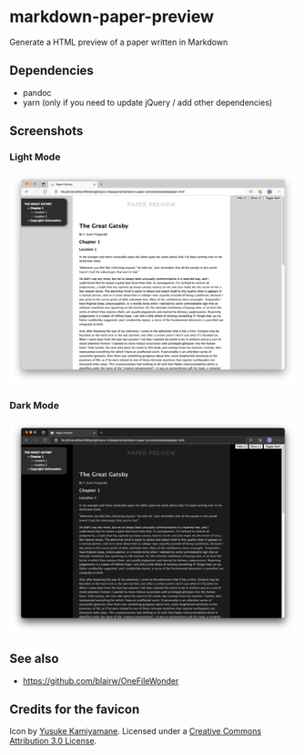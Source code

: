 # markdown-paper-preview
Generate a HTML preview of a paper written in Markdown

## Dependencies

- pandoc
- yarn (only if you need to update jQuery / add other dependencies)

## Screenshots

### Light Mode

![Screenshot - Light Mode](docs/lightMode.png)

### Dark Mode

![Screenshot - Dark Mode](docs/darkMode.png)

## See also

- https://github.com/blairw/OneFileWonder

## Credits for the favicon

Icon by [Yusuke Kamiyamane](http://p.yusukekamiyamane.com/). Licensed under a [Creative Commons Attribution 3.0 License](http://creativecommons.org/licenses/by/3.0/).
